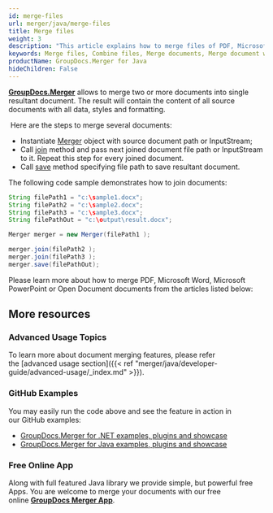 ```yaml
---
id: merge-files
url: merger/java/merge-files
title: Merge files
weight: 3
description: "This article explains how to merge files of PDF, Microsoft Word, Excel and PowerPoint and other formats using GroupDocs.Merger for Java API."
keywords: Merge files, Combine files, Merge documents, Merge document with GroupDocs.Merger for Java
productName: GroupDocs.Merger for Java
hideChildren: False
---
```

[**GroupDocs.Merger**](https://products.groupdocs.com/merger/java) allows to merge two or more documents into single resultant document. The result will contain the content of all source documents with all data, styles and formatting. 

 Here are the steps to merge several documents:

*   Instantiate [Merger](https://apireference.groupdocs.com/java/merger/com.groupdocs.merger/Merger) object with source document path or InputStream;
*   Call [join](https://apireference.groupdocs.com/java/merger/com.groupdocs.merger/Merger#join(java.lang.String)) method and pass next joined document file path or InputStream to it. Repeat this step for every joined document.
*   Call [save](https://apireference.groupdocs.com/java/merger/com.groupdocs.merger/Merger#save(java.lang.String)) method specifying file path to save resultant document.

The following code sample demonstrates how to join documents:

```java
String filePath1 = "c:\sample1.docx";
String filePath2 = "c:\sample2.docx";
String filePath3 = "c:\sample3.docx";
String filePathOut = "c:\output\result.docx";

Merger merger = new Merger(filePath1 );

merger.join(filePath2 );
merger.join(filePath3 );
merger.save(filePathOut);   
```

Please learn more about how to merge PDF, Microsoft Word, Microsoft PowerPoint or Open Document documents from the articles listed below:

## More resources
### Advanced Usage Topics 
To learn more about document merging features, please refer the [advanced usage section]({{< ref "merger/java/developer-guide/advanced-usage/_index.md" >}}).

### GitHub Examples 
You may easily run the code above and see the feature in action in our GitHub examples:
*   [GroupDocs.Merger for .NET examples, plugins and showcase](https://github.com/groupdocs-merger/GroupDocs.Merger-for-.NET)    
*   [GroupDocs.Merger for Java examples, plugins and showcase](https://github.com/groupdocs-merger/GroupDocs.Merger-for-Java)

### Free Online App 
Along with full featured Java library we provide simple, but powerful free Apps.
You are welcome to merge your documents with our free online **[GroupDocs Merger App](https://products.groupdocs.app/merger)**.

